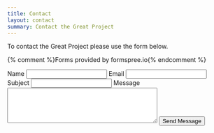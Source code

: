 ```yaml
---
title: Contact
layout: contact
summary: Contact the Great Project
---
```


To contact the Great Project please use the form below.

{% comment %}Forms provided by formspree.io{% endcomment %}

<form action="//formspree.io/newsletter@aylestoneallotments.co.uk" method="POST">
  <label>Name</label> <input type="text" name="name">
  <label>Email</label> <input type="email" name="_replyto">
  <label>Subject</label> <input type="text" name="subject">
  <label>Message</label> <textarea name="message" cols="40" rows="5"></textarea>
  <input type="submit" value="Send Message">
</form>